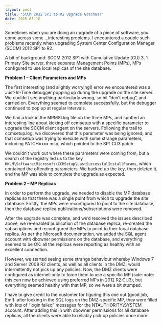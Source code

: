 ```yaml
---
layout: post
title: "SCCM 2012 SP1 to R2 Upgrade Gotchas!"
date: 2015-05-18
---
```


Sometimes when you are doing an upgrade of a piece of software, you come across some …interesting problems. I encountered a couple such problems recently when upgrading System Center Configuration Manager (SCCM) 2012 SP1 to R2.

A bit of background: SCCM 2012 SP1 with Cumulative Update (CU) 3, 1 Primary Site server, three separate Management Points (MPs), MPs configured to use local replicas of the site database.

**Problem 1 – Client Parameters and MPs**

The first interesting (and slightly worrying!) error we encountered was a Just-In-Time debugger popping up during the upgrade on the site server. We couldn’t see anything particularly wrong, so hit “don’t debug”, and carried on. Everything seemed to complete successfully, but the debugger continued to pop up at regular intervals.

We had a look in the MPMSI.log file on the three MPs, and spotted an interesting line about kicking off ccmsetup with a specific parameter to upgrade the SCCM client agent on the servers. Following the trail to ccmsetup.log, we discovered that this parameter was being ignored, and that ccmsetup was trying to execute with some strange parameters, including PATCH=xxx.msp, which pointed to the SP1 CU3 patch.

We couldn’t work out where these parameters were coming from, but a search of the registry led us to the key `HKLM\Software\Microsoft\CCMSetup\LastSuccessfulInstallParams`, which contained the offending parameters. We backed up the key, then deleted it, and the MP was able to complete the upgrade as expected.
 

**Problem 2 – MP Replicas**

In order to perform the upgrade, we needed to disable the MP database replicas so that there was a single point from which to upgrade the site database. Firstly, the MPs were reconfigured to point to the site database, then the database replica publications/subscriptions were removed.

After the upgrade was complete, and we’d resolved the issues described above, we re-enabled publication of the database replica, re-created the subscriptions and reconfigured the MPs to point to their local database replica. As per the Microsoft documentation, we added the SQL agent account with dbowner permissions on the database, and everything seemed to be OK: all the replicas were reporting as healthy with an excellent connection.

However, we started seeing some strange behaviour whereby Windows 7 and Server 2008 R2 clients, as well as all clients in the DMZ, would intermittently not pick up any policies. Now, the DMZ clients were configured as internet-only to force them to use a specific MP (side-note: this can now be achieved using preferred MPs in 2012 R2 CU3), but everything seemed healthy with that MP, so we were a bit stumped.

I have to give credit to the customer for figuring this one out (good job, Em!): after looking in the SQL logs on the DMZ-specific MP, they were filled with lots of “login failed” messages for the NTAUTHORITY\SYSTEM account. After adding this in with dbowner permissions for all database replicas, all the clients were able to reliably pick up policies once more.